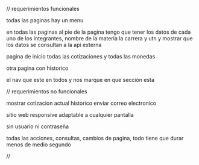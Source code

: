 // requerimientos funcionales

todas las paginas hay un menu

en todas las paginas al pie de la pagina tengo que tener los datos de cada uno de los integrantes, nombre de la materia la carrera y utn y mostrar que los datos se consultan a la api externa

pagina de inicio todas las cotizaciones y todas las monedas

otra pagina con historico


el nav que este en todos y nos marque en que sección esta


// requerimientos no funcionales

mostrar cotizacion actual
historico
enviar correo electronico

sitio web responsive adaptable a cualquier pantalla

sin usuario ni contraseña

todas las acciones, consultas, cambios de pagina, todo tiene que durar menos de medio segundo

// 
